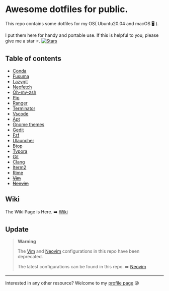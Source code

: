 # Awesome dotfiles for public.

This repo contains some dotfiles for my OS( Ubuntu20.04 and macOS 🖥️ ).

I put them here for handy and portable use.
If this is helpful to you, please give me a star ⭐.
[![Stars](https://img.shields.io/github/stars/Xuer04/Awesome-dotfiles.svg?label=Stars&style=social)](https://github.com/Xuer04/Awesome-dotfiles)

## Table of contents

- [Conda](https://github.com/Xuer04/Awesome-dotfiles/tree/main/conda)
- [Fusuma](https://github.com/Xuer04/Awesome-dotfiles/tree/main/fusuma)
- [Lazygit](https://github.com/Xuer04/Awesome-dotfiles/tree/main/lazygit)
- [Neofetch](https://github.com/Xuer04/Awesome-dotfiles/tree/main/neofetch)
- [Oh-my-zsh](https://github.com/Xuer04/Awesome-dotfiles/tree/main/oh-my-zsh)
- [Pip](https://github.com/Xuer04/Awesome-dotfiles/tree/main/pip)
- [Ranger](https://github.com/Xuer04/Awesome-dotfiles/tree/main/ranger)
- [Terminator](https://github.com/Xuer04/Awesome-dotfiles/tree/main/terminator)
- [Vscode](https://github.com/Xuer04/Awesome-dotfiles/tree/main/vscode)
- [Apt](https://github.com/Xuer04/Awesome-dotfiles/tree/main/apt)
- [Gnome themes](https://github.com/Xuer04/Awesome-dotfiles/tree/main/themes)
- [Gedit](https://github.com/Xuer04/Awesome-dotfiles/tree/main/gedit)
- [Fzf](https://github.com/Xuer04/Awesome-dotfiles/tree/main/fzf)
- [Ulauncher](https://github.com/Xuer04/Awesome-dotfiles/tree/main/ulauncher)
- [Btop](https://github.com/Xuer04/Awesome-dotfiles/tree/main/btop)
- [Typora](https://github.com/Xuer04/Awesome-dotfiles/tree/main/typora)
- [Git](https://github.com/Xuer04/Awesome-dotfiles/tree/main/git)
- [Clang](https://github.com/Xuer04/Awesome-dotfiles/tree/main/clang)
- [Iterm2](https://github.com/Xuer04/Awesome-dotfiles/tree/main/iterm2)
- [Rime](https://github.com/Xuer04/Awesome-dotfiles/tree/main/rime)
- ~~[Vim](https://github.com/Xuer04/Awesome-dotfiles/tree/main/vim)~~
- ~~[Neovim](https://github.com/Xuer04/Awesome-dotfiles/tree/main/nvim)~~

## Wiki

The Wiki Page is Here. ➡️ [Wiki](https://github.com/Xuer04/Awesome-dotfiles/wiki)

## Update

> **Warning**
>
> The [Vim](https://github.com/Xuer04/Awesome-dotfiles/tree/main/vim) and [Neovim](https://github.com/Xuer04/Awesome-dotfiles/tree/main/nvim) configurations in this repo have been deprecated.
>
> The latest configurations can be found in this repo. ➡️ [Neovim](https://github.com/Xuer04/Awesome-neovim)

----------

Interested in any other resource? Welcome to my [profile page](https://github.com/Xuer04) 😜

